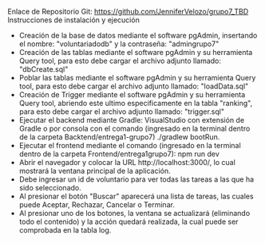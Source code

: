 Enlace de Repositorio Git: https://github.com/JenniferVelozo/grupo7_TBD
Instrucciones de instalación y ejecución

- Creación de la base de datos mediante el software pgAdmin, insertando el nombre: "voluntariadodb" y la contraseña: "admingrupo7"
- Creación de las tablas mediante el software pgAdmin y su herramienta Query tool, para esto debe cargar el archivo adjunto llamado: "dbCreate.sql" 
- Poblar las tablas mediante el software pgAdmin y su herramienta Query tool, para esto debe cargar el archivo adjunto llamado: "loadData.sql"
- Creación de Trigger mediante el software pgAdmin y su herramienta Query tool, abriendo este ultimo especificamente en la tabla "ranking", para esto debe cargar el archivo adjunto llamado: "trigger.sql"
- Ejecutar el backend mediante Gradle: VisualStudio con extensión de Gradle o por consola con el comando (ingresado en la terminal dentro de la carpeta Backtend/entrega1-grupo7) ./gradlew bootRun.
- Ejecutar el frontend mediante el comando (ingresado en la terminal dentro de la carpeta Frontend/entrega1grupo7): npm run dev
- Abrir el navegador y colocar la URL http://localhost:3000/, lo cual mostrará la ventana principal de la aplicación.
- Debe ingresar un id de voluntario para ver todas las tareas a las que ha sido seleccionado.
- Al presionar el botón "Buscar" aparecerá una lista de tareas, las cuales puede Aceptar, Rechazar, Cancelar o Terminar. 
- Al presionar uno de los botones, la ventana se actualizará (eliminando todo el contenido) y la acción quedará realizada, la cual puede ser comprobada en la tabla log.